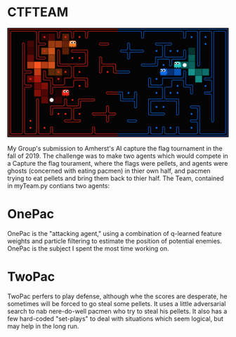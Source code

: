# CTFTEAM

![Image of Yaktocat](/pacman_cropped.png)

My Group's submission to Amherst's AI capture the flag tournament in the fall of 2019. The challenge was to make two agents which would compete in a Capture the flag tourament, where the flags were pellets, and agents were ghosts (concerned with eating pacmen) in thier own half, and pacmen trying to eat pellets and bring them back to thier half. The Team, contained in myTeam.py contians two agents:
# OnePac


OnePac is the "attacking agent," using a combination of q-learned feature weights and particle filtering to estimate the position of potential enemies. OnePac is the subject I spent the most time working on.
# TwoPac
TwoPac perfers to play defense, although whe the scores are desperate, he sometimes will be forced to go steal some pellets. It uses a little adversarial search to nab nere-do-well pacmen who try to steal his pellets. It also has a few hard-coded "set-plays" to deal with situations which seem logical, but may help in the long run.
